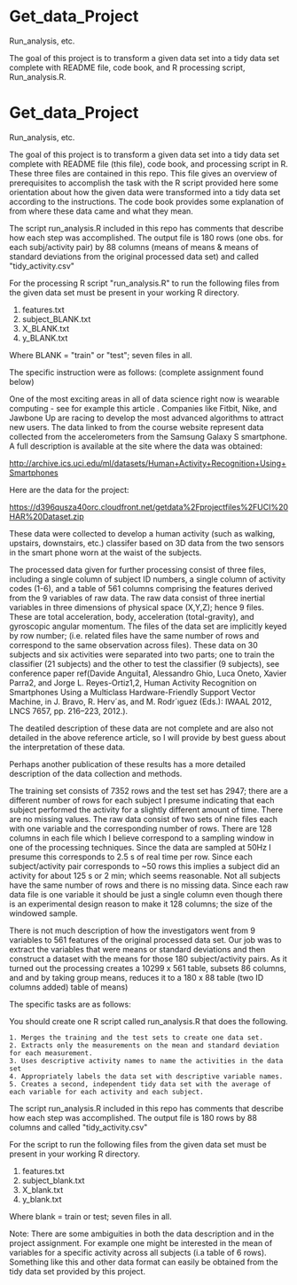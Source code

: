 Get_data_Project
================

Run_analysis, etc.

The goal of this project is to transform a given data set into a tidy data set complete with README file, code book,
and R processing script, Run_analysis.R.
 
Get_data_Project
================

Run_analysis, etc.

The goal of this project is to transform a given data set into a tidy data set complete with README file (this file), code book, and processing 
script in R. These three files are contained in this repo.
This file gives an overview of prerequisites to accomplish the task with the R script provided here some orientation about how the given 
data were transformed into a tidy data set according to the instructions.
The code book provides some explanation of from where these data came and what they mean.

The script run_analysis.R included in this repo has comments that describe how each step was accomplished.
The output file is 180 rows (one obs. for each subj/activity pair) by 88 columns (means of means & means of standard deviations from the original
processed data set) and called "tidy_activity.csv"

For the processing R script "run_analysis.R" to run the following files from the given data set must be present in your working R directory.

1. features.txt
2. subject_BLANK.txt
3. X_BLANK.txt
4. y_BLANK.txt

Where BLANK = "train" or "test"; seven files in all.


The specific instruction were as follows: (complete assignment found below)

One of the most exciting areas in all of data science right now is wearable computing - see for example this article . Companies like Fitbit, Nike, and Jawbone Up are racing to develop the most advanced algorithms to attract new users. The data linked to from the course website represent data collected from the accelerometers from the Samsung Galaxy S smartphone. A full description is available at the site where the data was obtained: 

http://archive.ics.uci.edu/ml/datasets/Human+Activity+Recognition+Using+Smartphones

Here are the data for the project:

https://d396qusza40orc.cloudfront.net/getdata%2Fprojectfiles%2FUCI%20HAR%20Dataset.zip 

These data were collected to develop a human activity (such as walking, upstairs, downstairs, etc.) classifer based on 
3D data from the two sensors in the smart phone worn at the waist of the subjects.

The processed data given for further processing consist of three files, including a single column of subject ID numbers, a single column of 
activity codes (1-6), and a table of 561 columns comprising the features derived from the 9 variables of raw data.
The raw data consist of three inertial variables in three dimensions of physical space (X,Y,Z); hence 9 files.
These are total acceleration, body, acceleration (total-gravity), and gyroscopic angular momentum.
The files of the data set are implicitly keyed by row number; (i.e. related files have the same number of rows and correspond to the same
observation across files).
These data on 30 subjects and six activities were separated into two parts; one to train the classifier (21 subjects) and the other to test 
the classifier (9 subjects), see conference paper ref(Davide Anguita1, Alessandro Ghio, Luca Oneto, Xavier Parra2, and Jorge L. Reyes-Ortiz1,2,
Human Activity Recognition on Smartphones Using a Multiclass Hardware-Friendly Support Vector Machine,  in J. Bravo, R. Herv´as, and M. Rodr´ıguez
(Eds.): IWAAL 2012, LNCS 7657, pp. 216–223, 2012.). 

The deatiled description of these data are not complete and are also not detailed in the above reference article, so I will provide by best guess 
about the interpretation of these data.

Perhaps another publication of these results has a more detailed description of the data collection and methods. 

The training set consists of 7352 rows and the test set has 2947; there are a different number of rows for each subject 
I presume indicating that each subject performed the activity for a slightly different amount of time.
There are no missing values. 
The raw data consist of two sets of nine files each with one variable and the corresponding number of rows.
There are 128 columns in each file which I believe correspond to a sampling window in one of the processing techniques.
Since the data are sampled at 50Hz I presume this corresponds to 2.5 s of real time per row. Since each subject/activity pair corresponds 
to ~50 rows this implies a subject did an activity for about 125 s or 2 min; which seems reasonable.
Not all subjects have the same number of rows and there is no missing data.
Since each raw data file is one variable it should be just a single column even though there is an experimental design reason to make 
it 128 columns; the size of the windowed sample.

There is not much description of how the investigators went from 9 variables to 561 features of the original processed data set.
Our job was to extract the variables that were means or standard deviations and then construct a dataset with the means for those 
180 subject/activity pairs. As it turned out the processing creates a 10299 x 561 table, subsets 86 columns, and and by taking group means,
reduces it to a 180 x 88 table (two ID columns added) table of means)

The specific tasks are as follows:

 You should create one R script called run_analysis.R that does the following. 

    1. Merges the training and the test sets to create one data set.
    2. Extracts only the measurements on the mean and standard deviation for each measurement. 
    3. Uses descriptive activity names to name the activities in the data set
    4. Appropriately labels the data set with descriptive variable names. 
    5. Creates a second, independent tidy data set with the average of each variable for each activity and each subject. 

The script run_analysis.R included in this repo has comments that describe how each step was accomplished.
The output file is 180 rows by 88 columns and called "tidy_activity.csv"


For the script to run the following files from the given data set must be present in your working R directory.

1. features.txt
2. subject_blank.txt
3. X_blank.txt
4. y_blank.txt

Where blank = train or test; seven files in all.

Note: There are some ambiguities in both the data description and in the project assignment.
For example one might be interested in the mean of variables for a specific activity across all subjects (i.a table of 6 rows).
Something like this and other data format can easily be obtained from the tidy data set provided by this project.

